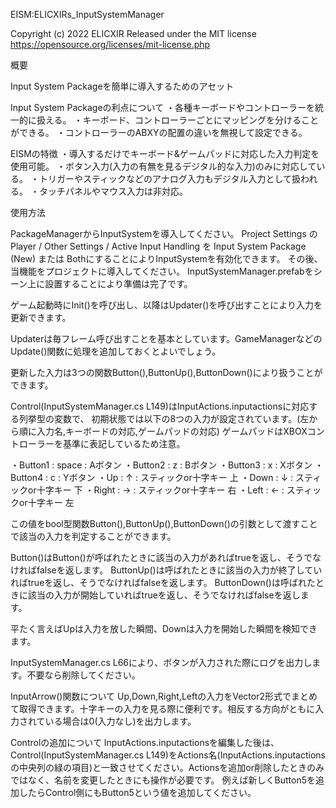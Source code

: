 EISM:ELICXIRs_InputSystemManager

Copyright (c) 2022 ELICXIR
Released under the MIT license
https://opensource.org/licenses/mit-license.php


概要

Input System Packageを簡単に導入するためのアセット

Input System Packageの利点について
・各種キーボードやコントローラーを統一的に扱える。
・キーボード、コントローラーごとにマッピングを分けることができる。
・コントローラーのABXYの配置の違いを無視して設定できる。

EISMの特徴
・導入するだけでキーボード&ゲームパッドに対応した入力判定を使用可能。
・ボタン入力(入力の有無を見るデジタル的な入力)のみに対応している。
・トリガーやスティックなどのアナログ入力もデジタル入力として扱われる。
・タッチパネルやマウス入力は非対応。


使用方法

PackageManagerからInputSystemを導入してください。
Project Settings のPlayer / Other Settings / Active Input Handling を Input System Package (New) または BothにすることによりInputSystemを有効化できます。
その後、当機能をプロジェクトに導入してください。
InputSystemManager.prefabをシーン上に設置することにより準備は完了です。

ゲーム起動時にInit()を呼び出し、以降はUpdater()を呼び出すことにより入力を更新できます。

Updaterは毎フレーム呼び出すことを基本としています。GameManagerなどのUpdate()関数に処理を追加しておくとよいでしょう。

更新した入力は3つの関数Button(),ButtonUp(),ButtonDown()により扱うことができます。

Control(InputSystemManager.cs L149)はInputActions.inputactionsに対応する列挙型の変数で、
初期状態では以下の8つの入力が設定されています。(左から順に入力名,キーボードの対応,ゲームパッドの対応)
ゲームパッドはXBOXコントローラーを基準に表記しているため注意。

・Button1 : space : Aボタン
・Button2 : z     : Bボタン
・Button3 : x     : Xボタン
・Button4 : c     : Yボタン
・Up      : ↑    : スティックor十字キー 上
・Down    : ↓    : スティックor十字キー 下
・Right   : →    : スティックor十字キー 右
・Left    : ←    : スティックor十字キー 左

この値をbool型関数Button(),ButtonUp(),ButtonDown()の引数として渡すことで該当の入力を判定することができます。

Button()はButton()が呼ばれたときに該当の入力があればtrueを返し、そうでなければfalseを返します。
ButtonUp()は呼ばれたときに該当の入力が終了していればtrueを返し、そうでなければfalseを返します。
ButtonDown()は呼ばれたときに該当の入力が開始していればtrueを返し、そうでなければfalseを返します。

平たく言えばUpは入力を放した瞬間、Downは入力を開始した瞬間を検知できます。


InputSystemManager.cs L66により、ボタンが入力された際にログを出力します。不要なら削除してください。


InputArrow()関数について
Up,Down,Right,Leftの入力をVector2形式でまとめて取得できます。十字キーの入力を見る際に便利です。相反する方向がともに入力されている場合は0(入力なし)を出力します。


Controlの追加について
InputActions.inputactionsを編集した後は、Control(InputSystemManager.cs L149)をActions名(InputActions.inputactionsの中央列の緑の項目)と一致させてください。Actionsを追加or削除したときのみではなく、名前を変更したときにも操作が必要です。
例えば新しくButton5を追加したらControl側にもButton5という値を追加してください。

